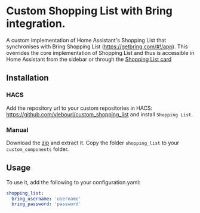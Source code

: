 # Custom Shopping List with Bring integration.

A custom implementation of Home Assistant's Shopping List that synchronises with Bring Shopping List (https://getbring.com/#!/app). This overrides the core implementation of Shopping List and thus is accessible in Home Assistant from the sidebar or through the [Shopping List card](https://www.home-assistant.io/lovelace/shopping-list/)

## Installation

### HACS

Add the repository url to your custom repositories in HACS: https://github.com/vlebourl/custom_shopping_list
and install `Shopping List`.

### Manual

Download the [zip](https://github.com/vlebourl/custom_shopping_list/archive/main.zip) and extract it. Copy the folder `shopping_list` to your `custom_components` folder.

## Usage

To use it, add the following to your configuration.yaml:

```yaml
shopping_list:
  bring_username: 'username'
  bring_password: 'password'
```
